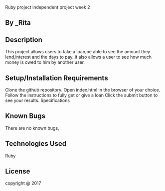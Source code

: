 Ruby project independent project week 2

## By _Rita

## Description

This project allows users to take a loan,be able to see the amount they lend,interest and the days to pay..it also allows a user to see how much money is owed to him by another user.

## Setup/Installation Requirements

Clone the github repository.
Open index.html in the browser of your choice.
Follow the instructions to fully get or give a loan
Click the submit button to see your results.
Specifications

## Known Bugs

There are no known bugs,

## Technologies Used

Ruby

## License
 copyright @ 2017
